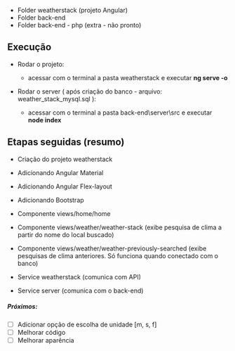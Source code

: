 

- Folder weatherstack (projeto Angular)
- Folder back-end
- Folder back-end - php (extra - não pronto)



## Execução

- Rodar o projeto:

  - acessar com o terminal a pasta weatherstack e executar **ng serve -o**

    

- Rodar o server ( após criação do banco - arquivo: weather_stack_mysql.sql ):

  - acessar com o terminal a pasta back-end\server\src e executar **node index**

  

## Etapas seguidas (resumo)

- Criação do projeto weatherstack

  

- Adicionando Angular Material

  

- Adicionando Angular Flex-layout

  

- Adicionando Bootstrap

  

- Componente views/home/home

- Componente views/weather/weather-stack (exibe pesquisa de clima a partir do nome do local buscado)

- Componente views/weather/weather-previously-searched (exibe pesquisas de clima anteriores. Só funciona quando conectado com o banco)

  

- Service weatherstack (comunica com API)

- Service server (comunica com o back-end)



##### Próximos:

- [ ] Adicionar opção de escolha de unidade [m, s, f]
- [ ] Melhorar código
- [ ] Melhorar aparência